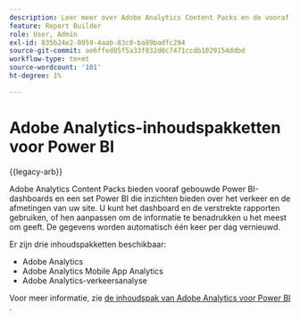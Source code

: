 ```yaml
---
description: Leer meer over Adobe Analytics Content Packs en de vooraf gebouwde Power BI dashboards en rapporten.
feature: Report Builder
role: User, Admin
exl-id: 835b24e2-0959-4aab-83c0-ba89badfc294
source-git-commit: ae6ffed05f5a33f032d0c7471ccdb1029154ddbd
workflow-type: tm+mt
source-wordcount: '101'
ht-degree: 1%

---
```


# Adobe Analytics-inhoudspakketten voor Power BI

{{legacy-arb}}

Adobe Analytics Content Packs bieden vooraf gebouwde Power BI-dashboards en een set Power BI die inzichten bieden over het verkeer en de afmetingen van uw site. U kunt het dashboard en de verstrekte rapporten gebruiken, of hen aanpassen om de informatie te benadrukken u het meest om geeft. De gegevens worden automatisch één keer per dag vernieuwd.

Er zijn drie inhoudspakketten beschikbaar:

* Adobe Analytics
* Adobe Analytics Mobile App Analytics
* Adobe Analytics-verkeersanalyse

Voor meer informatie, zie [ de inhoudspak van Adobe Analytics voor Power BI ](https://powerbi.microsoft.com/en-us/documentation/powerbi-content-pack-adobe-analytics/).
